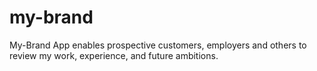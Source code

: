 # my-brand
My-Brand App enables prospective customers, employers and others to review my work, experience, and future ambitions.
